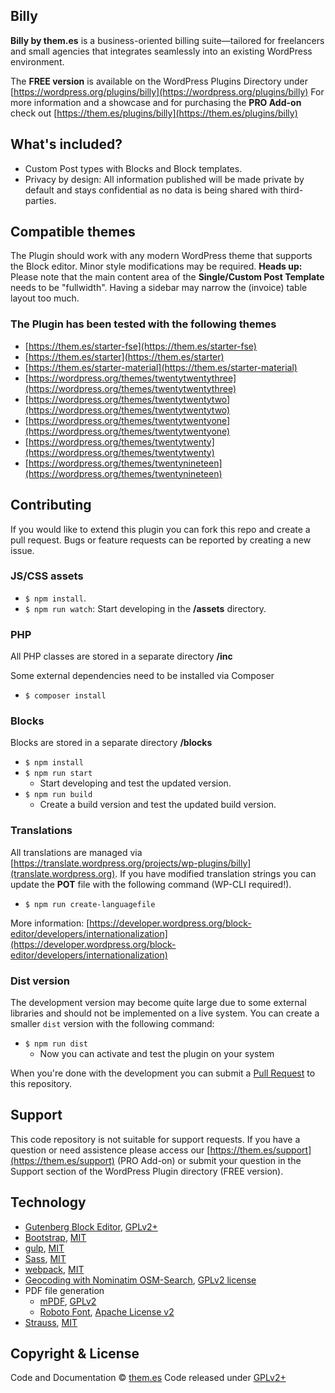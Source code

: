## Billy

**Billy by them.es** is a business-oriented billing suite—tailored for freelancers and small agencies that integrates seamlessly into an existing WordPress environment.

The **FREE version** is available on the WordPress Plugins Directory under [https://wordpress.org/plugins/billy](https://wordpress.org/plugins/billy)
For more information and a showcase and for purchasing the **PRO Add-on** check out [https://them.es/plugins/billy](https://them.es/plugins/billy)

## What's included?

-   Custom Post types with Blocks and Block templates.
-   Privacy by design: All information published will be made private by default and stays confidential as no data is being shared with third-parties.

## Compatible themes

The Plugin should work with any modern WordPress theme that supports the Block editor. Minor style modifications may be required.
**Heads up:** Please note that the main content area of the **Single/Custom Post Template** needs to be "fullwidth". Having a sidebar may narrow the (invoice) table layout too much.

### The Plugin has been tested with the following themes

-   [https://them.es/starter-fse](https://them.es/starter-fse)
-   [https://them.es/starter](https://them.es/starter)
-   [https://them.es/starter-material](https://them.es/starter-material)
-   [https://wordpress.org/themes/twentytwentythree](https://wordpress.org/themes/twentytwentythree)
-   [https://wordpress.org/themes/twentytwentytwo](https://wordpress.org/themes/twentytwentytwo)
-   [https://wordpress.org/themes/twentytwentyone](https://wordpress.org/themes/twentytwentyone)
-   [https://wordpress.org/themes/twentytwenty](https://wordpress.org/themes/twentytwenty)
-   [https://wordpress.org/themes/twentynineteen](https://wordpress.org/themes/twentynineteen)

## Contributing

If you would like to extend this plugin you can fork this repo and create a pull request.
Bugs or feature requests can be reported by creating a new issue.

### JS/CSS assets

-   `$ npm install`.
-   `$ npm run watch`: Start developing in the **/assets** directory.

### PHP

All PHP classes are stored in a separate directory **/inc**

Some external dependencies need to be installed via Composer

-   `$ composer install`

### Blocks

Blocks are stored in a separate directory **/blocks**

-   `$ npm install`
-   `$ npm run start`
    -   Start developing and test the updated version.
-   `$ npm run build`
    -   Create a build version and test the updated build version.

### Translations

All translations are managed via [https://translate.wordpress.org/projects/wp-plugins/billy](translate.wordpress.org). If you have modified translation strings you can update the **POT** file with the following command (WP-CLI required!).

-   `$ npm run create-languagefile`

More information: [https://developer.wordpress.org/block-editor/developers/internationalization](https://developer.wordpress.org/block-editor/developers/internationalization)

### Dist version

The development version may become quite large due to some external libraries and should not be implemented on a live system. You can create a smaller `dist` version with the following command:

-   `$ npm run dist`
    -   Now you can activate and test the plugin on your system

When you're done with the development you can submit a [Pull Request](https://help.github.com/en/github/collaborating-with-issues-and-pull-requests) to this repository.

## Support

This code repository is not suitable for support requests. If you have a question or need assistence please access our [https://them.es/support](https://them.es/support) (PRO Add-on) or submit your question in the Support section of the WordPress Plugin directory (FREE version).

## Technology

-   [Gutenberg Block Editor](https://github.com/WordPress/gutenberg), [GPLv2+](https://github.com/WordPress/gutenberg/blob/master/LICENSE.md)
-   [Bootstrap](https://github.com/twbs/bootstrap), [MIT](https://github.com/twbs/bootstrap/blob/master/LICENSE)
-   [gulp](https://github.com/gulpjs/gulp), [MIT](https://github.com/gulpjs/gulp/blob/master/LICENSE)
-   [Sass](https://github.com/sass), [MIT](https://github.com/sass/dart-sass/blob/master/LICENSE)
-   [webpack](https://github.com/webpack/webpack), [MIT](https://github.com/webpack/webpack/blob/master/LICENSE)
-   [Geocoding with Nominatim OSM-Search](https://operations.osmfoundation.org/policies/nominatim), [GPLv2 license](https://github.com/osm-search/Nominatim)
-   PDF file generation
    -   [mPDF](https://github.com/mpdf/mpdf), [GPLv2](https://github.com/mpdf/mpdf/blob/development/LICENSE.txt)
    -   [Roboto Font](https://fonts.google.com/specimen/Roboto), [Apache License v2](http://www.apache.org/licenses/LICENSE-2.0)
-   [Strauss](https://github.com/BrianHenryIE/strauss), [MIT](https://github.com/BrianHenryIE/strauss/blob/master/LICENSE)

## Copyright & License

Code and Documentation &copy; [them.es](https://them.es)
Code released under [GPLv2+](https://www.gnu.org/licenses/gpl-2.0.html)
